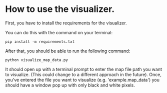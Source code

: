 # How to use the visualizer.

First, you have to install the requirements for the visualizer.

You can do this with the command on your terminal:
```
pip install -m requirements.txt
```

After that, you should be able to run the following command:
```
python visualize_map_data.py
```

It should open up with a terminal prompt to enter the map file path you want to visualize. (This could change to a different approach in the future). Once, you've entered the file you want to visualize (e.g. 'example.map_data') you should have a window pop up with only black and white pixels. 